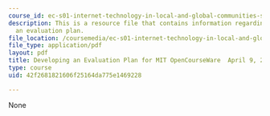 ```yaml
---
course_id: ec-s01-internet-technology-in-local-and-global-communities-spring-2005-summer-2005
description: This is a resource file that contains information regarding developing
  an evaluation plan.
file_location: /coursemedia/ec-s01-internet-technology-in-local-and-global-communities-spring-2005-summer-2005/42f2681821606f25164da775e1469228_MITEC_S01S05_l11_open.pdf
file_type: application/pdf
layout: pdf
title: Developing an Evaluation Plan for MIT OpenCourseWare  April 9, 2003
type: course
uid: 42f2681821606f25164da775e1469228

---
```

None